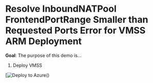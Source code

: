 # Resolve InboundNATPool FrontendPortRange Smaller than Requested Ports Error for VMSS ARM Deployment 

**Goal**: The purpose of this demo is...

1. Deploy VMSS 

[![Deploy to Azure](https://aka.ms/deploytoazurebutton)()
